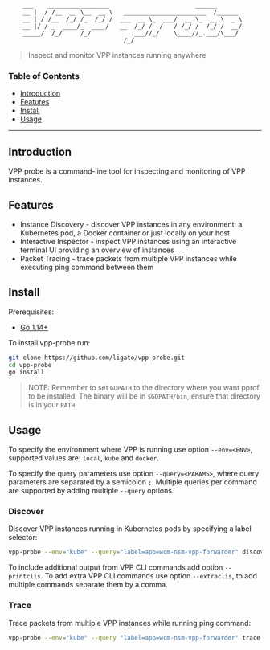 ```
    ___    _________________                        ______       
    __ |  / /__  __ \__  __ \   _______________________  /______ 
    __ | / /__  /_/ /_  /_/ /  ___  __ \_  ___/  __ \_  __ \  _ \
    __ |/ / _  ____/_  ____/   __  /_/ /  /   / /_/ /  /_/ /  __/
    _____/  /_/     /_/           .___//_/    \____//_.___/\___/ 
                                /_/                               
```
> Inspect and monitor VPP instances running anywhere

### Table of Contents

- [Introduction](#Introduction)
- [Features](#features)
- [Install](#Install)
- [Usage](#Usage)

---

## Introduction

VPP probe is a command-line tool for inspecting and monitoring of VPP instances. 

## Features

* Instance Discovery - discover VPP instances in any environment: a Kubernetes pod, a Docker container or just locally on your host
* Interactive Inspector - inspect VPP instances using an interactive terminal UI providing an overview of instances
* Packet Tracing - trace packets from multiple VPP instances while executing ping command between them 

## Install

Prerequisites:
- [Go 1.14+](https://golang.org/dl/)

To install vpp-probe run:

```sh
git clone https://github.com/ligato/vpp-probe.git
cd vpp-probe
go install
```

> NOTE: Remember to set `GOPATH` to the directory where you want pprof to be installed. The binary will be in `$GOPATH/bin`, ensure that directory is in your `PATH`

## Usage

To specify the environment where VPP is running use option `--env=<ENV>`, supported values are: `local`, `kube` and `docker`.

To specify the query parameters use option `--query=<PARAMS>`, where query parameters are separated by a semicolon `;`.
Multiple queries per command are supported by adding multiple `--query` options.

### Discover

Discover VPP instances running in Kubernetes pods by specifying a label selector:

```sh
vpp-probe --env="kube" --query="label=app=wcm-nsm-vpp-forwarder" discover
```

To include additional output from VPP CLI commands add option `--printclis`. To add extra VPP CLI commands use option `--extraclis`, to add multiple commands separate them by a comma.

### Trace

Trace packets from multiple VPP instances while running ping command:

```sh
vpp-probe --env="kube" --query "label=app=wcm-nsm-vpp-forwarder" trace --cmd "kubectl exec -it helloworld-example-d86575f96-m5m59 -- ping 172.100.244.5"
```
